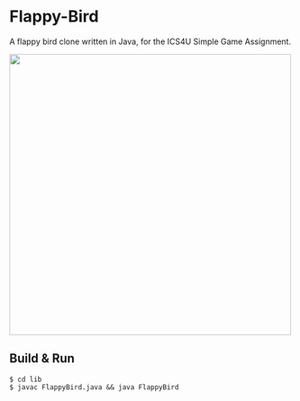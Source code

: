 Flappy-Bird
===========

A flappy bird clone written in Java, for the ICS4U Simple Game Assignment.

<img src="https://raw.githubusercontent.com/paulkr/Flappy-Bird/master/demo.png" width="500" />

Build & Run
-----------

```shell
$ cd lib
$ javac FlappyBird.java && java FlappyBird
```
